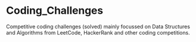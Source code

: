 # Coding_Challenges
Competitive coding challenges (solved) mainly focussed on Data Structures and Algorithms from LeetCode, HackerRank and other coding competitions. 
